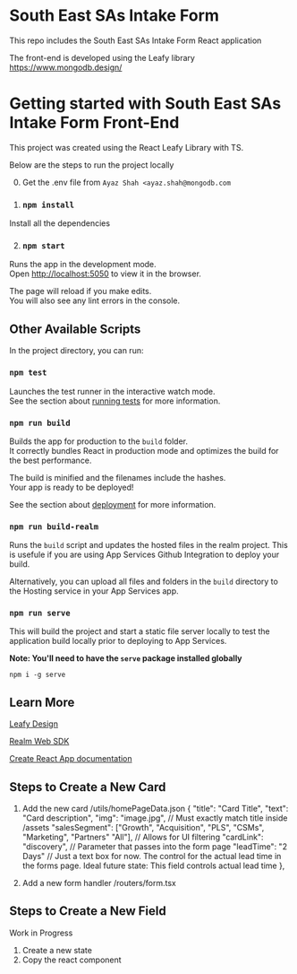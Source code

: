 # South East SAs Intake Form

This repo includes the South East SAs Intake Form React application

The front-end is developed using the Leafy library
https://www.mongodb.design/


# Getting started with South East SAs Intake Form Front-End

This project was created using the React Leafy Library with TS. 

Below are the steps to run the project locally

0. Get the .env file from `Ayaz Shah <ayaz.shah@mongodb.com`

1. ### `npm install`

Install all the dependencies

2. ### `npm start`

Runs the app in the development mode.\
Open [http://localhost:5050](http://localhost:5050) to view it in the browser.

The page will reload if you make edits.\
You will also see any lint errors in the console.

## Other Available Scripts

In the project directory, you can run:

### `npm test`

Launches the test runner in the interactive watch mode.\
See the section about [running tests](https://facebook.github.io/create-react-app/docs/running-tests) for more information.

### `npm run build`

Builds the app for production to the `build` folder.\
It correctly bundles React in production mode and optimizes the build for the best performance.

The build is minified and the filenames include the hashes.\
Your app is ready to be deployed!

See the section about [deployment](https://facebook.github.io/create-react-app/docs/deployment) for more information.

### `npm run build-realm`

Runs the `build` script and updates the hosted files in the realm project. This is usefule if you are using App Services Github Integration to deploy your build.

Alternatively, you can upload all files and folders in the `build` directory to the Hosting service in your App Services app.

### `npm run serve`

This will build the project and start a static file server locally to test the application build locally prior to deploying to App Services.

**Note: You'll need to have the `serve` package installed globally**

`npm i -g serve`


## Learn More

[Leafy Design](https://www.mongodb.design/)

[Realm Web SDK](https://www.mongodb.com/docs/realm/web/)

[Create React App documentation](https://facebook.github.io/create-react-app/docs/getting-started)

## Steps to Create a New Card

1. Add the new card
/utils/homePageData.json
  {
    "title": "Card Title",
    "text": "Card description",
    "img": "image.jpg", // Must exactly match title inside /assets
    "salesSegment": ["Growth", "Acquisition", "PLS", "CSMs", "Marketing", "Partners" "All"], // Allows for UI filtering
    "cardLink": "discovery", // Parameter that passes into the form page
    "leadTime": "2 Days" // Just a text box for now. The control  for the actual lead time in the forms page. Ideal future state: This field controls actual lead time
  },

2. Add a new form handler
/routers/form.tsx

## Steps to Create a New Field
Work in Progress
1. Create a new state
2. Copy the react component 
